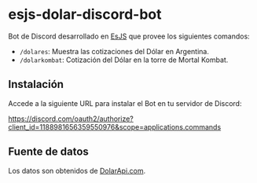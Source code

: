 # esjs-dolar-discord-bot

Bot de Discord desarrollado en [EsJS](https://es.js.org/) que provee los siguientes comandos:

- `/dolares`: Muestra las cotizaciones del Dólar en Argentina.
- `/dolarkombat`: Cotización del Dólar en la torre de Mortal Kombat.

## Instalación

Accede a la siguiente URL para instalar el Bot en tu servidor de Discord:

https://discord.com/oauth2/authorize?client_id=1188981656359550976&scope=applications.commands

## Fuente de datos

Los datos son obtenidos de [DolarApi.com](https://dolarapi.com/).
